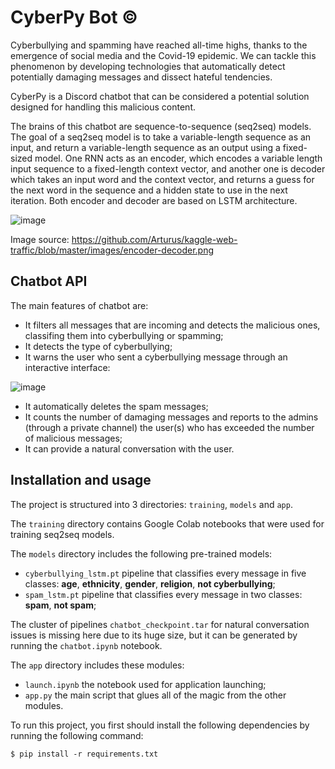 # CyberPy Bot ©

Cyberbullying and spamming have reached all-time highs, thanks to the emergence of social media and the Covid-19 epidemic. We can tackle this phenomenon by developing technologies that automatically detect potentially damaging messages and dissect hateful tendencies. 

CyberPy is a Discord chatbot that can be considered a potential solution designed for handling this malicious content.

The brains of this chatbot are sequence-to-sequence (seq2seq) models. The goal of a seq2seq model is to take a variable-length sequence as an input, and return a variable-length sequence as an output using a fixed-sized model. One RNN acts as an encoder, which encodes a variable length input sequence to a fixed-length context vector, and another one is decoder which takes an input word and the context vector, and returns a guess for the next word in the sequence and a hidden state to use in the next iteration. Both encoder and decoder are based on LSTM architecture.

![image](https://user-images.githubusercontent.com/92053176/168848628-e2c6bf60-2435-4337-b540-4edd486d78fd.png)

Image source: https://github.com/Arturus/kaggle-web-traffic/blob/master/images/encoder-decoder.png

## Chatbot API

The main features of chatbot are:

- It filters all messages that are incoming and detects the malicious ones, classifing them into cyberbullying or spamming;
- It detects the type of cyberbullying;
- It warns the user who sent a cyberbullying message through an interactive interface: 

![image](https://user-images.githubusercontent.com/92053176/168859501-5d116187-8e50-4607-9fea-0091bd9771a2.png)

- It automatically deletes the spam messages;
- It counts the number of damaging messages and reports to the admins (through a private channel) the user(s) who has exceeded the number of malicious messages;
- It can provide a natural conversation with the user.

## Installation and usage

The project is structured into 3 directories: ```training```, ```models``` and ```app```.

The ```training``` directory contains Google Colab notebooks that were used for training seq2seq models.

The ```models``` directory includes the following pre-trained models:

- ```cyberbullying_lstm.pt``` pipeline that classifies every message in five classes: **age**, **ethnicity**, **gender**, **religion**, **not cyberbullying**;
- ```spam_lstm.pt``` pipeline that classifies every message in two classes: **spam**, **not spam**;

The cluster of pipelines ```chatbot_checkpoint.tar``` for natural conversation issues is missing here due to its huge size, but it can be generated by running the ```chatbot.ipynb``` notebook.

The ```app``` directory includes these modules:

- ```launch.ipynb``` the notebook used for application launching;
- ```app.py``` the main script that glues all of the magic from the other modules.


To run this project, you first should install the following dependencies by running the following command:

```
$ pip install -r requirements.txt
```


